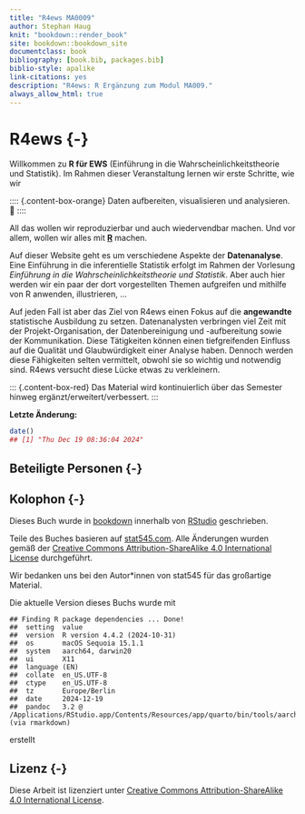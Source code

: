 ```yaml
--- 
title: "R4ews MA0009"
author: Stephan Haug
knit: "bookdown::render_book"
site: bookdown::bookdown_site
documentclass: book
bibliography: [book.bib, packages.bib]
biblio-style: apalike
link-citations: yes
description: "R4ews: R Ergänzung zum Modul MA009."
always_allow_html: true
---
```


# R4ews {-}



Willkommen zu __R für EWS__ (Einführung in die Wahrscheinlichkeitstheorie und Statistik). Im Rahmen dieser Veranstaltung lernen wir erste Schritte, wie wir

:::: {.content-box-orange}
Daten aufbereiten, visualisieren und analysieren. 🚀
::::


All das wollen wir reproduzierbar und auch wiedervendbar machen. Und vor allem, wollen wir alles mit [__R__](www.r-project.org) machen.

Auf dieser Website geht es um verschiedene Aspekte der __Datenanalyse__. 
Eine Einführung in die inferentielle Statistik erfolgt im Rahmen der Vorlesung *Einführung in die Wahrscheinlichkeitstheorie und Statistik*. Aber auch hier werden wir ein paar der dort vorgestellten Themen aufgreifen und mithilfe von R anwenden, illustrieren, ...


Auf jeden Fall ist aber das Ziel von R4ews einen Fokus auf die __angewandte__ statistische Ausbildung zu setzen. Datenanalysten verbringen viel Zeit mit der Projekt-Organisation, der Datenbereinigung und -aufbereitung sowie der Kommunikation. Diese Tätigkeiten können einen tiefgreifenden Einfluss auf die Qualität und Glaubwürdigkeit einer Analyse haben. Dennoch werden diese Fähigkeiten selten vermittelt, obwohl sie so wichtig und notwendig sind. R4ews versucht diese Lücke etwas zu verkleinern.


::: {.content-box-red}
Das Material wird kontinuierlich über das Semester hinweg ergänzt/erweitert/verbessert.
:::


**Letzte Änderung:**


``` r
date()
## [1] "Thu Dec 19 08:36:04 2024"
```



## Beteiligte Personen {-}


## Kolophon {-}

Dieses Buch wurde in [bookdown](http://bookdown.org/) innerhalb von [RStudio](http://www.rstudio.com/ide/) geschrieben. 

Teile des Buches basieren auf [stat545.com](https://stat545.com). Alle Änderungen wurden gemäß der [Creative Commons Attribution-ShareAlike 4.0 International License](https://creativecommons.org/licenses/by-sa/4.0/) durchgeführt. 

Wir bedanken uns bei den Autor\*innen von stat545 für das großartige Material.


Die aktuelle Version dieses Buchs wurde mit 

```
## Finding R package dependencies ... Done!
##  setting  value
##  version  R version 4.4.2 (2024-10-31)
##  os       macOS Sequoia 15.1.1
##  system   aarch64, darwin20
##  ui       X11
##  language (EN)
##  collate  en_US.UTF-8
##  ctype    en_US.UTF-8
##  tz       Europe/Berlin
##  date     2024-12-19
##  pandoc   3.2 @ /Applications/RStudio.app/Contents/Resources/app/quarto/bin/tools/aarch64/ (via rmarkdown)
```

erstellt

<!-- , wobei die folgenden Pakete verwendet -->




<!-- werden. -->

## Lizenz {-}

Diese Arbeit ist lizenziert unter [Creative Commons Attribution-ShareAlike 4.0 International License](https://creativecommons.org/licenses/by-sa/4.0/).

<center>
<i class="fab fa-creative-commons fa-2x"></i><i class="fab fa-creative-commons-by fa-2x"></i><i class="fab fa-creative-commons-sa fa-2x"></i>
</center>



